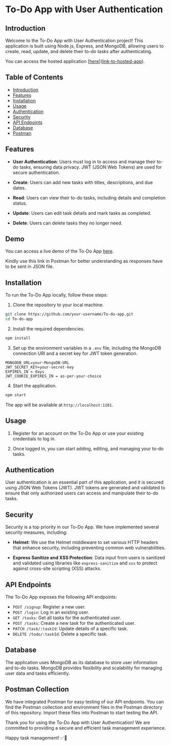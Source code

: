# To-Do App with User Authentication


## Introduction

Welcome to the To-Do App with User Authentication project! This application is built using Node.js, Express, and MongoDB, allowing users to create, read, update, and delete their to-do tasks after authenticating.

You can access the hosted application [[here](https://thankful-jay-bandanna.cyclic.cloud/signup)]([link-to-hosted-app](https://thankful-jay-bandanna.cyclic.cloud/signup)).

## Table of Contents

- [Introduction](#introduction)
- [Features](#features)
- [Installation](#installation)
- [Usage](#usage)
- [Authentication](#authentication)
- [Security](#security)
- [API Endpoints](#api-endpoints)
- [Database](#database)
- [Postman](#PostmanCollection)


## Features

- **User Authentication**: Users must log in to access and manage their to-do tasks, ensuring data privacy. JWT (JSON Web Tokens) are used for secure authentication.

- **Create**: Users can add new tasks with titles, descriptions, and due dates.

- **Read**: Users can view their to-do tasks, including details and completion status.

- **Update**: Users can edit task details and mark tasks as completed.

- **Delete**: Users can delete tasks they no longer need.

## Demo

You can access a live demo of the To-Do App [here]([link-to-demo](https://thankful-jay-bandanna.cyclic.cloud/signup)).

Kindly use this link in Postman for better understanding as responses have to be sent in JSON file.


## Installation

To run the To-Do App locally, follow these steps:

1. Clone the repository to your local machine.

```bash
git clone https://github.com/your-username/To-do-app.git
cd To-do-app
```

2. Install the required dependencies.

```bash
npm install
```

3. Set up the environment variables in a `.env` file, including the MongoDB connection URI and a secret key for JWT token generation.

```env
MONGODB_URL=your-MongoDB-URL
JWT_SECRET_KEY=your-secret-key
EXPIRES_IN = days
JWT_COOKIE_EXPIRES_IN = as-per-your-choice

```

4. Start the application.

```bash
npm start
```

The app will be available at `http://localhost:1101`.

## Usage

1. Register for an account on the To-Do App or use your existing credentials to log in.

2. Once logged in, you can start adding, editing, and managing your to-do tasks.

## Authentication

User authentication is an essential part of this application, and it is secured using JSON Web Tokens (JWT). JWT tokens are generated and validated to ensure that only authorized users can access and manipulate their to-do tasks.

## Security

Security is a top priority in our To-Do App. We have implemented several security measures, including:

- **Helmet**: We use the Helmet middleware to set various HTTP headers that enhance security, including preventing common web vulnerabilities.

- **Express Sanitize and XSS Protection**: Data input from users is sanitized and validated using libraries like `express-sanitize` and `xss` to protect against cross-site scripting (XSS) attacks.

## API Endpoints

The To-Do App exposes the following API endpoints:

- `POST /signup`: Register a new user.
- `POST /login`: Log in an existing user.
- `GET /tasks`: Get all tasks for the authenticated user.
- `POST /tasks`: Create a new task for the authenticated user.
- `PATCH /task/:taskId`: Update details of a specific task.
- `DELETE /todo/:taskId`: Delete a specific task.

## Database

The application uses MongoDB as its database to store user information and to-do tasks. MongoDB provides flexibility and scalability for managing user data and tasks efficiently.

## Postman Collection 

We have integrated Postman for easy testing of our API endpoints. You can find the Postman collection and environment files in the Postman directory of this repository. Import these files into Postman to start testing the API.

Thank you for using the To-Do App with User Authentication! We are committed to providing a secure and efficient task management experience.

Happy task management! ✅📅
